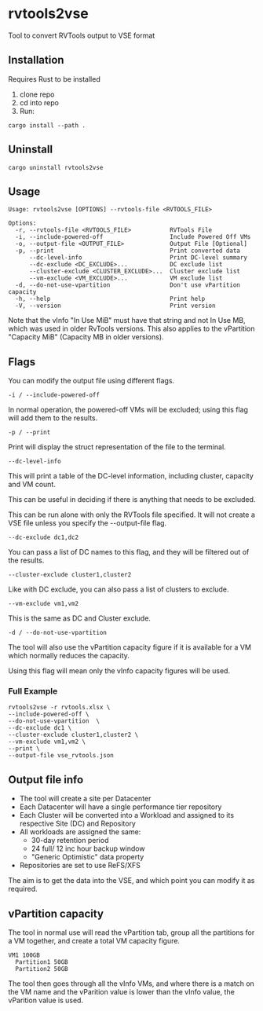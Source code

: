 # rvtools2vse

Tool to convert RVTools output to VSE format

## Installation

Requires Rust to be installed

1. clone repo
2. cd into repo
3. Run:

```
cargo install --path .
```

## Uninstall

```
cargo uninstall rvtools2vse
```

## Usage

```
Usage: rvtools2vse [OPTIONS] --rvtools-file <RVTOOLS_FILE>

Options:
  -r, --rvtools-file <RVTOOLS_FILE>           RVTools File
  -i, --include-powered-off                   Include Powered Off VMs
  -o, --output-file <OUTPUT_FILE>             Output File [Optional]
  -p, --print                                 Print converted data
      --dc-level-info                         Print DC-level summary
      --dc-exclude <DC_EXCLUDE>...            DC exclude list
      --cluster-exclude <CLUSTER_EXCLUDE>...  Cluster exclude list
      --vm-exclude <VM_EXCLUDE>...            VM exclude list
  -d, --do-not-use-vpartition                 Don't use vPartition capacity
  -h, --help                                  Print help
  -V, --version                               Print version
```

Note that the vInfo "In Use MiB" must have that string and not In Use MB, which was used in older RvTools versions.
This also applies to the vPartition "Capacity MiB" (Capacity MB in older versions).

## Flags

You can modify the output file using different flags.

```
-i / --include-powered-off
```

In normal operation, the powered-off VMs will be excluded; using this flag will add them to the results.

```
-p / --print
```

Print will display the struct representation of the file to the terminal.

```
--dc-level-info
```

This will print a table of the DC-level information, including cluster, capacity and VM count.

This can be useful in deciding if there is anything that needs to be excluded.

This can be run alone with only the RVTools file specified. It will not create a VSE file unless you specify the --output-file flag.

```
--dc-exclude dc1,dc2
```

You can pass a list of DC names to this flag, and they will be filtered out of the results.

```
--cluster-exclude cluster1,cluster2
```

Like with DC exclude, you can also pass a list of clusters to exclude.

```
--vm-exclude vm1,vm2
```

This is the same as DC and Cluster exclude.

```
-d / --do-not-use-vpartition
```

The tool will also use the vPartition capacity figure if it is available for a VM which normally reduces the capacity.

Using this flag will mean only the vInfo capacity figures will be used.

### Full Example

```
rvtools2vse -r rvtools.xlsx \
--include-powered-off \
--do-not-use-vpartition  \
--dc-exclude dc1 \
--cluster-exclude cluster1,cluster2 \
--vm-exclude vm1,vm2 \
--print \
--output-file vse_rvtools.json
```

## Output file info

- The tool will create a site per Datacenter
- Each Datacenter will have a single performance tier repository
- Each Cluster will be converted into a Workload and assigned to its respective Site (DC) and Repository
- All workloads are assigned the same:
  - 30-day retention period
  - 24 full/ 12 inc hour backup window
  - "Generic Optimistic" data property
- Repositories are set to use ReFS/XFS

The aim is to get the data into the VSE, and which point you can modify it as required.

## vPartition capacity

The tool in normal use will read the vPartition tab, group all the partitions for a VM together, and create a total VM capacity figure.

```
VM1 100GB
  Partition1 50GB
  Partition2 50GB
```

The tool then goes through all the vInfo VMs, and where there is a match on the VM name and the vParition value is lower than the vInfo value, the vParition value is used.
